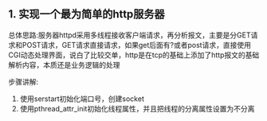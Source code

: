 ## 1. 实现一个最为简单的http服务器

总体思路:服务器httpd采用多线程接收客户端请求，再分析报文，主要是分GET请求和POST请求，GET请求直接请求，如果get后面有?或者post请求，直接使用CGI动态处理界面，说白了比较交单，http是在tcp的基础上添加了http报文的基础解析内容，本质还是业务逻辑的处理

步骤讲解:
1. 使用serstart初始化端口号，创建socket
2. 使用pthread_attr_init初始化线程属性，并且把线程的分离属性设置为不分离
